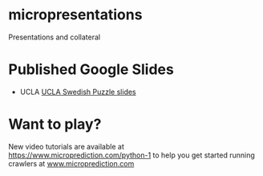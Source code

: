 # micropresentations
Presentations and collateral



# Published Google Slides

* UCLA [UCLA Swedish Puzzle slides](https://docs.google.com/presentation/d/e/2PACX-1vQD8dsk0kOTrQcW5Es5bFnsCczc01Hc56hPgPQlXR5UqDKHsISVqpHbrUWVEQxb-w-ERNDTYffjlavg/pub?start=false&loop=false&delayms=3000)


# Want to play? 

New video tutorials are available at https://www.microprediction.com/python-1 to help you
get started running crawlers at www.microprediction.com
